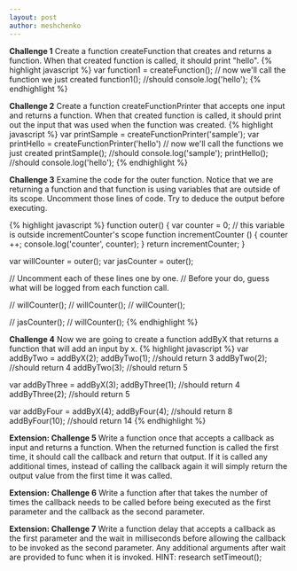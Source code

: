```yaml
---
layout: post
author: meshchenko
---
```


**Challenge 1**
Create a function createFunction that creates and returns a function. When that created function is called, it should print "hello".
{% highlight javascript %}
var function1 = createFunction();
// now we'll call the function we just created
function1(); //should console.log('hello');
{% endhighlight %}

**Challenge 2**
Create a function createFunctionPrinter that accepts one input and returns a function. When that created function is called, it should print out the input that was used when the function was created.
{% highlight javascript %}
var printSample = createFunctionPrinter('sample');
var printHello = createFunctionPrinter('hello')
// now we'll call the functions we just created
printSample(); //should console.log('sample');
printHello(); //should console.log('hello');
{% endhighlight %}

**Challenge 3**
Examine the code for the outer function. Notice that we are returning a function and that function is using variables that are outside of its scope.
Uncomment those lines of code. Try to deduce the output before executing.

{% highlight javascript %}
function outer() {
  var counter = 0; // this variable is outside incrementCounter's scope
  function incrementCounter () {
    counter ++;
    console.log('counter', counter);
  }
  return incrementCounter;
}

var willCounter = outer();
var jasCounter = outer();

// Uncomment each of these lines one by one.
// Before your do, guess what will be logged from each function call.

// willCounter();
// willCounter();
// willCounter();

// jasCounter();
// willCounter();
{% endhighlight %}  

**Challenge 4**
Now we are going to create a function addByX that returns a function that will add an input by x.
{% highlight javascript %}
var addByTwo = addByX(2);
addByTwo(1); //should return 3
addByTwo(2); //should return 4
addByTwo(3); //should return 5

var addByThree = addByX(3);
addByThree(1); //should return 4
addByThree(2); //should return 5

var addByFour = addByX(4);
addByFour(4); //should return 8
addByFour(10); //should return 14
{% endhighlight %}

**Extension: Challenge 5**
Write a function once that accepts a callback as input and returns a function. When the returned function is called the first time, it should call the callback and return that output. If it is called any additional times, instead of calling the callback again it will simply return the output value from the first time it was called.  

**Extension: Challenge 6**
Write a function after that takes the number of times the callback needs to be called before being executed as the first parameter and the callback as the second parameter.  

**Extension: Challenge 7**
Write a function delay that accepts a callback as the first parameter and the wait in milliseconds before allowing the callback to be invoked as the second parameter. Any additional arguments after wait are provided to func when it is invoked. HINT: research setTimeout();  
